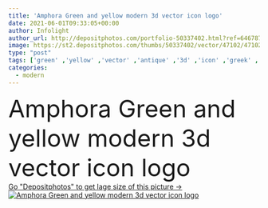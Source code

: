 ```yaml
---
title: 'Amphora Green and yellow modern 3d vector icon logo'
date: 2021-06-01T09:33:05+00:00
author: Infolight
author_url: http://depositphotos.com/portfolio-50337402.html?ref=64678756
image: https://st2.depositphotos.com/thumbs/50337402/vector/47102/471020748/api_thumb_450.jpg?forcejpeg=true
type: "post"
tags: ['green' ,'yellow' ,'vector' ,'antique' ,'3d' ,'icon' ,'greek' ,'pottery' ,'logo' ,'amphora' ,'monuments' ,'eps' ,'premium' ,'art and design' ]
categories: 
  - modern
---
```

<div aling="center">
            <font size="60"> Amphora Green and yellow modern 3d vector icon logo</font>   
</div>
<div>
    <a href='https://depositphotos.com/471020748/stock-illustration-amphora-green-yellow-modern-vector.html?ref=64678756' target=_blank > Go "Depositphotos" to get lage size of this picture ->
        <img href='https://depositphotos.com/471020748/stock-illustration-amphora-green-yellow-modern-vector.html?ref=64678756' src='https://st2.depositphotos.com/50337402/47102/v/950/depositphotos_471020748-stock-illustration-amphora-green-yellow-modern-vector.jpg?forcejpeg=true' alt='Amphora Green and yellow modern 3d vector icon logo' >
    </a>
</div>
